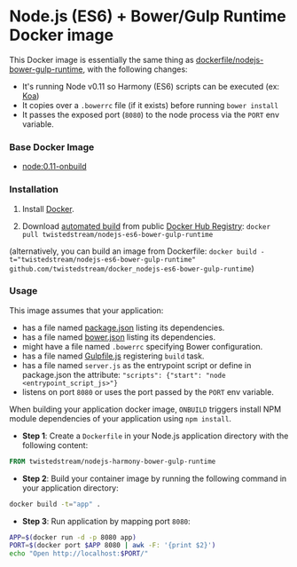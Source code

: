 # Node.js (ES6) + Bower/Gulp Runtime Docker image

This Docker image is essentially the same thing as [dockerfile/nodejs-bower-gulp-runtime](https://registry.hub.docker.com/u/dockerfile/nodejs-bower-gulp-runtime/), with the following changes:

- It's running Node v0.11 so Harmony (ES6) scripts can be executed (ex: [Koa](http://koajs.com/))
- It copies over a `.bowerrc` file (if it exists) before running `bower install`
- It passes the exposed port (`8080`) to the node process via the `PORT` env variable.

### Base Docker Image

* [node:0.11-onbuild](https://registry.hub.docker.com/u/library/node)

### Installation

1. Install [Docker](https://www.docker.com/).

2. Download [automated build](https://registry.hub.docker.com/u/twistedstream/nodejs-es6-bower-gulp-runtime/) from public [Docker Hub Registry](https://registry.hub.docker.com/): `docker pull twistedstream/nodejs-es6-bower-gulp-runtime`

(alternatively, you can build an image from Dockerfile: `docker build -t="twistedstream/nodejs-es6-bower-gulp-runtime" github.com/twistedstream/docker_nodejs-es6-bower-gulp-runtime`)

### Usage

This image assumes that your application:

* has a file named [package.json](https://docs.npmjs.com/files/package.json) listing its dependencies.
* has a file named [bower.json](http://bower.io/docs/creating-packages/) listing its dependencies.
* might have a file named `.bowerrc` specifying Bower configuration.
* has a file named [Gulpfile.js](https://github.com/gulpjs/gulp/blob/master/README.md) registering `build` task.
* has a file named `server.js` as the entrypoint script or define in package.json the attribute: `"scripts": {"start": "node <entrypoint_script_js>"}`
* listens on port `8080` or uses the port passed by the `PORT` env variable.

When building your application docker image, `ONBUILD` triggers install NPM module dependencies of your application using `npm install`.

* **Step 1**: Create a `Dockerfile` in your Node.js application directory with the following content:

```dockerfile
FROM twistedstream/nodejs-harmony-bower-gulp-runtime
```

* **Step 2**: Build your container image by running the following command in your application directory:

```sh
docker build -t="app" .
```

* **Step 3**: Run application by mapping port `8080`:

```sh
APP=$(docker run -d -p 8080 app)
PORT=$(docker port $APP 8080 | awk -F: '{print $2}')
echo "Open http://localhost:$PORT/"
```
